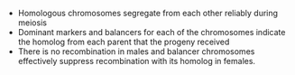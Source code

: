 - Homologous chromosomes segregate from each other reliably during meiosis
- Dominant markers and balancers for each of the chromosomes indicate the homolog from each parent that the progeny received
- There is no recombination in males and balancer chromosomes effectively suppress recombination with its homolog in females.